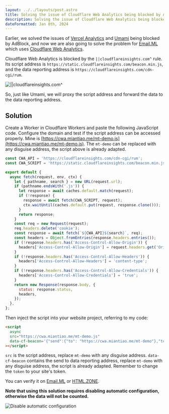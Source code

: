 ```yaml
---
layout: ../../layouts/post.astro
title: Solving the issue of Cloudflare Web Analytics being blocked by AdBlock
description: Solving the issue of Cloudflare Web Analytics being blocked by AdBlock
dateFormatted: Jan 8th, 2024
---
```


Earlier, we solved the issues of [Vercel Analytics](https://dev.to/ccbikai/jie-jue-vercel-analytics-bei-adblock-ping-bi-wen-ti-1o21-temp-slug-5601874) and [Umami](https://dev.to/ccbikai/jie-jue-umami-bei-adblock-ping-bi-wen-ti-3kc2-temp-slug-2355567) being blocked by AdBlock, and now we are also going to solve the problem for [Email.ML](https://email.ml/) which uses [Cloudflare Web Analytics](https://www.cloudflare.com/zh-cn/web-analytics/).

Cloudflare Web Analytics is blocked by the `||cloudflareinsights.com^` rule. Its script address is `https://static.cloudflareinsights.com/beacon.min.js`, and the data reporting address is `https://cloudflareinsights.com/cdn-cgi/rum`.

![||cloudflareinsights.com^](https://static.miantiao.me/share/2024/U4WHW7/GtPNhj.png)

So, just like Umami, we will proxy the script address and forward the data to the data reporting address.

## Solution

Create a Worker in Cloudflare Workers and paste the following JavaScript code. Configure the domain and test if the script address can be accessed properly. Mine is [https://cwa.miantiao.me/mt-demo.js](https://cwa.miantiao.me/mt-demo.js). The `mt-demo` can be replaced with any disguise address, the script above is already adapted.

```js
const CWA_API = 'https://cloudflareinsights.com/cdn-cgi/rum';
const CWA_SCRIPT = 'https://static.cloudflareinsights.com/beacon.min.js';

export default {
  async fetch(request, env, ctx) {
    let { pathname, search } = new URL(request.url);
    if (pathname.endsWith('.js')) {
      let response = await caches.default.match(request);
      if (!response) {
        response = await fetch(CWA_SCRIPT, request);
        ctx.waitUntil(caches.default.put(request, response.clone()));
      }
      return response;
    }
    const req = new Request(request);
    req.headers.delete('cookie');
    const response = await fetch(`${CWA_API}${search}`, req);
    const headers = Object.fromEntries(response.headers.entries());
    if (!response.headers.has('Access-Control-Allow-Origin')) {
      headers['Access-Control-Allow-Origin'] = request.headers.get('Origin') || '*';
    }
    if (!response.headers.has('Access-Control-Allow-Headers')) {
      headers['Access-Control-Allow-Headers'] = 'content-type';
    }
    if (!response.headers.has('Access-Control-Allow-Credentials')) {
      headers['Access-Control-Allow-Credentials'] = 'true';
    }
    return new Response(response.body, {
      status: response.status,
      headers,
    });
  },
};
```

Then inject the script into your website project, referring to my code:

```html
<script
  async
  src="https://cwa.miantiao.me/mt-demo.js"
  data-cf-beacon='{"send":{"to": "https://cwa.miantiao.me/mt-demo"},"token": "5403f4dc926c4e61a757d630b1ec21ad"}'
></script>
```

`src` is the script address, replace `mt-demo` with any disguise address. `data-cf-beacon` contains the send to data reporting address, replace `mt-demo` with any disguise address, the script is already adapted. Remember to change the `token` to your site's token.

You can verify it on [Email.ML](https://email.ml/) or [HTML.ZONE](https://html.zone/).

**Note that using this solution requires disabling automatic configuration, otherwise the data will not be counted.**

![Disable automatic configuration](https://static.miantiao.me/share/2024/AnFeat/jqthrz.png)
